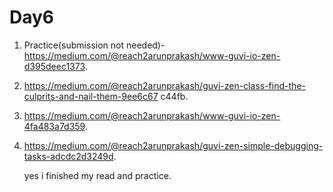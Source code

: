 # Day6

1. Practice(submission not needed)-https://medium.com/@reach2arunprakash/www-guvi-io-zen-d395deec1373. 
2. https://medium.com/@reach2arunprakash/guvi-zen-class-find-the-culprits-and-nail-them-9ee6c67 c44fb.
3. https://medium.com/@reach2arunprakash/www-guvi-io-zen-4fa483a7d359.
4. https://medium.com/@reach2arunprakash/guvi-zen-simple-debugging-tasks-adcdc2d3249d.

   yes i finished my read and practice. 
